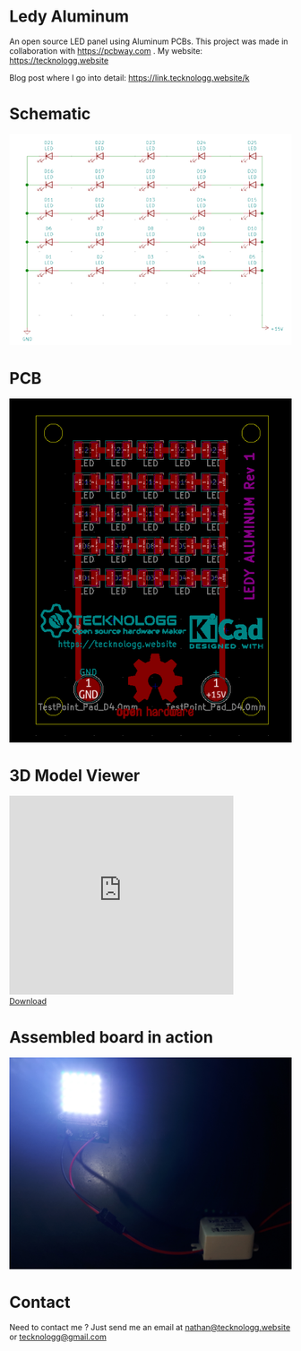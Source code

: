 # Ledy Aluminum
An open source LED panel using Aluminum PCBs. This project was made in collaboration with https://pcbway.com .
My website: https://tecknologg.website

Blog post where I go into detail: https://link.tecknologg.website/k

# Schematic

![picture](https://github.com/Chromico/ledy-aluminum/blob/main/pics/ledy-aluminum-schematic-700x524.png)


# PCB


![picture](https://github.com/Chromico/ledy-aluminum/blob/main/pics/ledy-aluminum-pcb.png)


# 3D Model Viewer

<iframe scrolling='no' frameborder='0' allowfullscreen='true' src='https://www.3dcontentcentral.com/external-site-embed.aspx?format=3D&catalogid=171&modelid=1586101&width=250&height=250&edraw=true' name='PreviewFrame3D' id='PreviewFrame3D' width='400' height='355'></iframe><br/><a href='https://www.3dcontentcentral.com/download-model.aspx?catalogid=171&id=1586101'>Download</a>


# Assembled board in action


![picture](https://github.com/Chromico/ledy-aluminum/blob/main/pics/20201124_003739.jpg)



# Contact

Need to contact me ? Just send me an email at nathan@tecknologg.website or tecknologg@gmail.com
